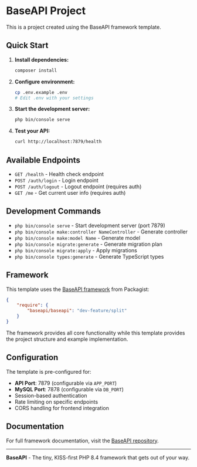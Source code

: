 # BaseAPI Project

This is a project created using the BaseAPI framework template.

## Quick Start

1. **Install dependencies:**
   ```bash
   composer install
   ```

2. **Configure environment:**
   ```bash
   cp .env.example .env
   # Edit .env with your settings
   ```

3. **Start the development server:**
   ```bash
   php bin/console serve
   ```

4. **Test your API:**
   ```bash
   curl http://localhost:7879/health
   ```

## Available Endpoints

- `GET /health` - Health check endpoint
- `POST /auth/login` - Login endpoint
- `POST /auth/logout` - Logout endpoint (requires auth)
- `GET /me` - Get current user info (requires auth)

## Development Commands

- `php bin/console serve` - Start development server (port 7879)
- `php bin/console make:controller NameController` - Generate controller
- `php bin/console make:model Name` - Generate model
- `php bin/console migrate:generate` - Generate migration plan
- `php bin/console migrate:apply` - Apply migrations
- `php bin/console types:generate` - Generate TypeScript types

## Framework

This template uses the [BaseAPI framework](https://packagist.org/packages/baseapi/baseapi) from Packagist:

```json
{
    "require": {
        "baseapi/baseapi": "dev-feature/split"
    }
}
```

The framework provides all core functionality while this template provides the project structure and example implementation.

## Configuration

The template is pre-configured for:
- **API Port**: 7879 (configurable via `APP_PORT`)
- **MySQL Port**: 7878 (configurable via `DB_PORT`)
- Session-based authentication
- Rate limiting on specific endpoints
- CORS handling for frontend integration

## Documentation

For full framework documentation, visit the [BaseAPI repository](https://github.com/timanthonyalexander/base-api).

---

**BaseAPI** - The tiny, KISS-first PHP 8.4 framework that gets out of your way.